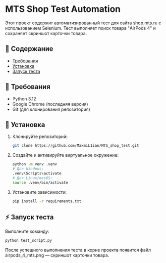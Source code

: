 # MTS Shop Test Automation

Этот проект содержит автоматизированный тест для сайта shop.mts.ru с использованием Selenium. Тест выполняет поиск товара "AirPods 4" и сохраняет скриншот карточки товара.

## 📌 Содержание

*   [Требования](#-требования)
*   [Установка](#-установка)
*   [Запуск теста](#-запуск-теста)

## 🔧 Требования

*   Python 3.12 
*   Google Chrome (последняя версия)
*   Git (для клонирования репозитория)

## 🚀 Установка

1.  Клонируйте репозиторий:

    ```bash
    git clone https://github.com/MaxmiL1ian/MTS_shop_test.git
    ```

2.  Создайте и активируйте виртуальное окружение:

    ```bash
    python -m venv .venv
    # Для Windows:
    .venv\Scripts\activate
    # Для Linux/macOS:
    source .venv/bin/activate
    ```

3.  Установите зависимости:

    ```bash
    pip install -r requirements.txt
    ```

## ⚡ Запуск теста

Выполните команду:

```bash
python test_script.py
```
После успешного выполнения теста в корне проекта появится файл airpods_4_mts.png — скриншот карточки товара.
